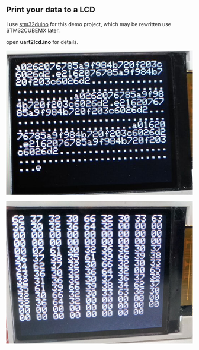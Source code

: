 ## Print your data to a LCD

I use [stm32duino](<https://github.com/stm32duino/Arduino_Core_STM32>) for this demo project, which may be rewritten use STM32CUBEMX later.

open **uart2lcd.ino** for details.

![](./Doc/display_demo.png)

![](./Doc/display_hex.jpg)

